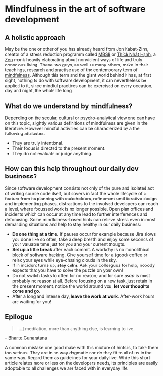 # Mindfulness in the art of software development

## A holistic approach

May be the one or other of you has already heard from Jon Kabat-Zinn, creator of a
stress reduction programm called [MBSR](https://en.wikipedia.org/wiki/Mindfulness-based_stress_reduction) or
[Thích Nhất Hạnh](https://en.wikipedia.org/wiki/Th%C3%ADch_Nh%E1%BA%A5t_H%E1%BA%A1nh), a [Zen](https://en.wikipedia.org/wiki/Zen) monk
heavily elaborating about nonviolent ways of life and truly conscious living.
These two guys, as well as many others, make in their teachings, research and practise use of the contemporary
term of [mindfulness](https://en.wikipedia.org/wiki/Mindfulness).
Although this term and the giant world behind it has, at first sight, nothing to do with software development,
it can nevertheless be applied to it, since mindful practices can be exercised on every occasion, day and night,
the whole life long.


## What do we understand by mindfulness?

Depending on the secular, cultural or psycho-analytical view one can have on this topic, slightly various
definitions of mindfulness are given in the literature. However mindful activities can be characterized by
a the following attributes:

- They are truly intentional.
- Their focus is directed to the present moment.
- They do not evaluate or judge anything.


## How can this help throughout our daily dev business?

Since software development consists not only of the pure and isolated act of writing source code itself,
but covers in fact the whole lifecycle of a feature from its planning with stakeholders, refinement until
iterative design and implementing phases, distractions to the involved developers can reach a level,
where focussed work is no longer possible. Open plan offices and incidents which can occur at any time
lead to further interferences and defocusing.
Some mindfulness-based hints can relieve stress even in most demanding situations and help to stay healthy
in our daily business:

- **Do one thing at a time.** If pauses occur for example because Jira slows you done like so often, take a deep
breath and enjoy some seconds of your valuable time just for you and your current thougts.
- **Set up a little break** after each commit. A workday is no monolithical block of software hacking. Give yourself
time for a (good) coffee or relax your eyes while eye-chasing clouds in the sky.
- If in incident turns up, **stay calm**. Ask your colleagues for help, nobody expects that you have to solve
the puzzle on your own!
- Do not switch tasks to often for no reason; and for sure *asap* is most probably no reason at all. Before focusing
on a new task, just retain in the present moment, notice the world around you, **let your thoughts come and go**.
- After a long and intense day, **leave the work at work**. After-work hours are waiting for you!


## Epilogue

> […] meditation, more than anything else, is learning to live.

– [Bhante Gunaratana](https://en.wikipedia.org/wiki/Henepola_Gunaratana)

A common mistake one good make with this mixture of hints is, to take them too serious. They are in no way
dogmatic nor do they fit to all of us in the same way. Regard them as guidelines for your daily live. While
this short article relates more or less on the developers needs, its principles are easily adoptable to all
challenges we are faced with in everyday life.


